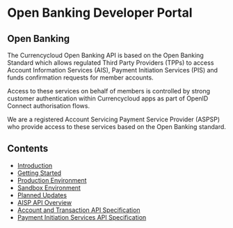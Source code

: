 # Open Banking Developer Portal

## Open Banking

The Currencycloud Open Banking API is based on the Open Banking Standard which allows regulated Third Party Providers (TPPs) to access Account Information Services (AIS), Payment Initiation Services (PIS) and funds confirmation requests for member accounts.

Access to these services on behalf of members is controlled by strong customer authentication within Currencycloud apps as part of OpenID Connect authorisation flows.

We are a registered Account Servicing Payment Service Provider (ASPSP) who provide access to these services based on the Open Banking standard.

## Contents

- [Introduction](/perry/developer/documentation?resource=euhub-tccl-portal&document=docs/10-index.md)
- [Getting Started](/perry/developer/documentation?resource=euhub-tccl-portal&document=docs/20-getting-started.md)
- [Production Environment](/perry/developer/documentation?resource=euhub-tccl-portal&document=docs/30-production.md)
- [Sandbox Environment](/perry/developer/documentation?resource=euhub-tccl-portal&document=docs/40-sandbox.md)
- [Planned Updates](/perry/developer/documentation?resource=euhub-tccl-portal&document=docs/50-planned-updates.md)
- [AISP API Overview](/perry/developer/documentation?resource=euhub-tccl-portal&document=docs/API%20Overview/ais.md)
- [Account and Transaction API Specification](/perry/developer/documentation?resource=euhub-tccl-portal&document=swagger/account-info-openapi.yaml)
- [Payment Initiation Services API Specification](/perry/developer/documentation?resource=euhub-tccl-portal&document=swagger/payment-initiation-openapi.yaml)

